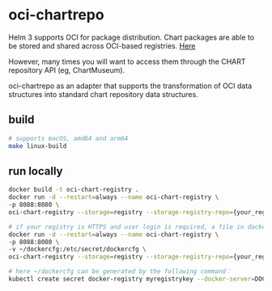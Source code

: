 # oci-chartrepo
Helm 3 supports OCI for package distribution. Chart packages are able to be stored and shared across OCI-based registries. [Here](https://helm.sh/docs/topics/registries/)

However, many times you will want to access them through the CHART repository API (eg, ChartMuseum).

oci-chartrepo as an adapter that supports the transformation of OCI data structures into standard chart repository data structures.

## build
```sh
# supports macOS, amd64 and arm64
make linux-build
```

## run locally
```sh
docker build -t oci-chart-registry .
docker run -d --restart=always --name oci-chart-registry \
-p 8088:8080 \
oci-chart-registry --storage=registry --storage-registry-repo={your_registry_addr} --port=8080

# if your registry is HTTPS and user login is required, a file in dockerconfigjson(kubernetes secret type) format needs to be mounted to container /etc/secret/dockercfg
docker run -d --restart=always --name oci-chart-registry \
-p 8088:8080 \
-v ~/dockercfg:/etc/secret/dockercfg \
oci-chart-registry --storage=registry --storage-registry-repo={your_registry_addr} --port=8080

# here ~/dockercfg can be generated by the following command：
kubectl create secret docker-registry myregistrykey --docker-server=DOCKER_REGISTRY_SERVER --docker-username=DOCKER_USER --docker-password=DOCKER_PASSWORD --docker-email=DOCKER_EMAIL
```
